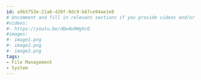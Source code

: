 ```yaml
---
id: a9b5753e-21a6-420f-9dc9-b67ce94ae1e8
# Uncomment and fill in relevant sections if you provide videos and/or images
#videos:
#- https://youtu.be/dQw4w9WgXcQ
#images:
#- image1.png
#- image2.png
#- image3.png
tags:
- File Management
- System
---
```

